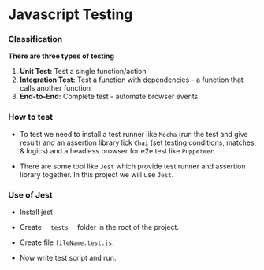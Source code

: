 # Javascript Testing

### Classification

**There are three types of testing**

1. **Unit Test:** Test a single function/action
2. **Integration Test:** Test a function with dependencies - a function that calls another function
3. **End-to-End:** Complete test - automate browser events.

### How to test

- To test we need to install a test runner like `Mocha` (run the test and give result) and an assertion library lick `Chai` (set testing conditions, matches, & logics) and a headless browser for e2e test like `Puppeteer`.

- There are some tool like `Jest` which provide test runner and assertion library together. In this project we will use `Jest`.

### Use of Jest

- Install jest

- Create `__tests__` folder in the root of the project.

- Create file `fileName.test.js`.

- Now write test script and run.
